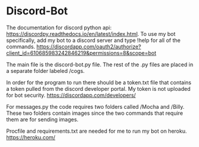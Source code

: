 # Discord-Bot

The documentation for discord python api: https://discordpy.readthedocs.io/en/latest/index.html.
To use my bot specifically, add my bot to a discord server and type !help for all of the commands. 
https://discordapp.com/oauth2/authorize?client_id=610685983242846219&permissions=8&scope=bot

The main file is the discord-bot.py file. The rest of the .py files are placed in a separate folder labeled /cogs. 

In order for the program to run there should be a token.txt file that contains a token pulled from the discord developer portal. 
My token is not uploaded for bot security. https://discordapp.com/developers/

For messages.py the code requires two folders called /Mocha and /Billy. 
These two folders contain images since the two commands that require them are for sending images.

Procfile and requirements.txt are needed for me to run my bot on heroku. https://heroku.com/


